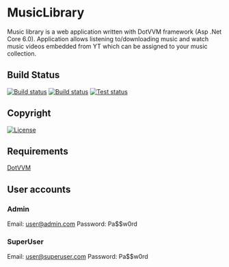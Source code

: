 # MusicLibrary
Music library is a web application written with DotVVM framework (Asp .Net Core 6.0). Application allows listening to/downloading music and watch music videos embedded from YT which can be assigned to your music collection.

## Build Status
[![Build status](https://img.shields.io/github/workflow/status/Arcidev/musiclibrary/.NET%20Core?logo=github&style=flat-square)](https://github.com/Arcidev/MusicLibrary/actions)
[![Build status](https://img.shields.io/appveyor/ci/Arcidev/musiclibrary.svg?logo=appveyor&style=flat-square)](https://ci.appveyor.com/project/Arcidev/musiclibrary)
[![Test status](https://img.shields.io/appveyor/tests/Arcidev/musiclibrary.svg?logo=appveyor&style=flat-square)](https://ci.appveyor.com/project/Arcidev/musiclibrary/build/tests)

## Copyright
[![License](https://img.shields.io/github/license/Arcidev/MusicLibrary.svg?style=flat-square)](LICENSE)

## Requirements
[DotVVM](https://www.dotvvm.com/)

## User accounts
### Admin
Email: user@admin.com
Password: Pa$$w0rd
### SuperUser
Email: user@superuser.com
Password: Pa$$w0rd
